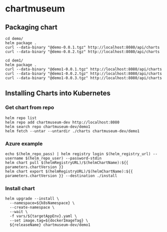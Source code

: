 # chartmuseum

## Packaging chart

````shell
cd demo/
helm package .
curl --data-binary "@demo-0.0.1.tgz" http://localhost:8080/api/charts
curl --data-binary "@demo-0.0.2.tgz" http://localhost:8080/api/charts
````

````shell
cd dem1/
helm package .
curl --data-binary "@demo1-0.0.1.tgz" http://localhost:8080/api/charts
curl --data-binary "@demo1-0.0.2.tgz" http://localhost:8080/api/charts
curl --data-binary "@demo1-0.0.3.tgz" http://localhost:8080/api/charts
````

## Installing Charts into Kubernetes

### Get chart from repo
```shell
helm repo list
helm repo add chartmuseum-dev http://localhost:8080
helm search repo chartmuseum-dev/demo1
helm fetch --untar --untardir ./charts chartmuseum-dev/demo1
```
### Azure example 
```shell
echo $(helm_repo_pass) | helm registry login $(helm_registry_url) --username $(helm_repo_user) --password-stdin
helm chart pull $(helmRegistryURL)/$(helmChartName):${{ parameters.chartVersion }}
helm chart export $(helmRegistryURL)/$(helmChartName):${{ parameters.chartVersion }} --destination ./install
```

### Install chart
```shell
helm upgrade --install \
  --namespace=${k8sNamespace} \
  --create-namespace \
  --wait \
  -f vars/${targetAppEnv}.yaml \
  --set image.tag=${dockerImageTag} \
  ${releaseName} chartmuseum-dev/demo1
```
